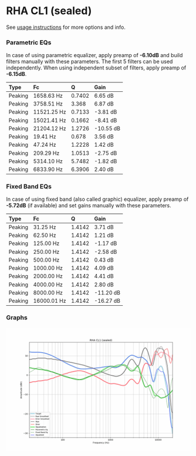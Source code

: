 # RHA CL1 (sealed)
See [usage instructions](https://github.com/jaakkopasanen/AutoEq#usage) for more options and info.

### Parametric EQs
In case of using parametric equalizer, apply preamp of **-6.10dB** and build filters manually
with these parameters. The first 5 filters can be used independently.
When using independent subset of filters, apply preamp of **-6.15dB**.

| Type    | Fc          |      Q | Gain      |
|:--------|:------------|:-------|:----------|
| Peaking | 1658.63 Hz  | 0.7402 | 6.65 dB   |
| Peaking | 3758.51 Hz  | 3.368  | 6.87 dB   |
| Peaking | 11521.25 Hz | 0.7133 | -3.81 dB  |
| Peaking | 15021.41 Hz | 0.1662 | -8.41 dB  |
| Peaking | 21204.12 Hz | 1.2726 | -10.55 dB |
| Peaking | 19.41 Hz    | 0.678  | 3.56 dB   |
| Peaking | 47.24 Hz    | 1.2228 | 1.42 dB   |
| Peaking | 209.29 Hz   | 1.0513 | -2.75 dB  |
| Peaking | 5314.10 Hz  | 5.7482 | -1.82 dB  |
| Peaking | 6833.90 Hz  | 6.3906 | 2.40 dB   |

### Fixed Band EQs
In case of using fixed band (also called graphic) equalizer, apply preamp of **-5.72dB**
(if available) and set gains manually with these parameters.

| Type    | Fc          |      Q | Gain      |
|:--------|:------------|:-------|:----------|
| Peaking | 31.25 Hz    | 1.4142 | 3.71 dB   |
| Peaking | 62.50 Hz    | 1.4142 | 1.21 dB   |
| Peaking | 125.00 Hz   | 1.4142 | -1.17 dB  |
| Peaking | 250.00 Hz   | 1.4142 | -2.58 dB  |
| Peaking | 500.00 Hz   | 1.4142 | 0.43 dB   |
| Peaking | 1000.00 Hz  | 1.4142 | 4.09 dB   |
| Peaking | 2000.00 Hz  | 1.4142 | 4.41 dB   |
| Peaking | 4000.00 Hz  | 1.4142 | 2.80 dB   |
| Peaking | 8000.00 Hz  | 1.4142 | -11.20 dB |
| Peaking | 16000.01 Hz | 1.4142 | -16.27 dB |

### Graphs
![](./RHA%20CL1%20(sealed).png)